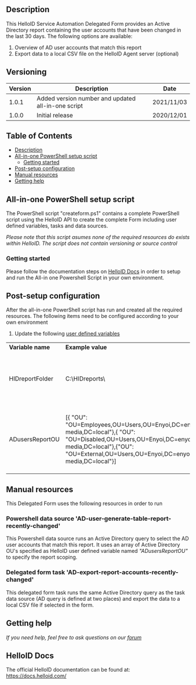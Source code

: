 <!-- Description -->
## Description
This HelloID Service Automation Delegated Form provides an Active Directory report containing the user accounts that have been changed in the last 30 days. The following options are available:
 1. Overview of AD user accounts that match this report
 2. Export data to a local CSV file on the HelloID Agent server (optional)

## Versioning
| Version | Description | Date |
| - | - | - |
| 1.0.1   | Added version number and updated all-in-one script | 2021/11/03  |
| 1.0.0   | Initial release | 2020/12/01  |

<!-- TABLE OF CONTENTS -->
## Table of Contents
* [Description](#description)
* [All-in-one PowerShell setup script](#all-in-one-powershell-setup-script)
  * [Getting started](#getting-started)
* [Post-setup configuration](#post-setup-configuration)
* [Manual resources](#manual-resources)
* [Getting help](#getting-help)


## All-in-one PowerShell setup script
The PowerShell script "createform.ps1" contains a complete PowerShell script using the HelloID API to create the complete Form including user defined variables, tasks and data sources.

_Please note that this script asumes none of the required resources do exists within HelloID. The script does not contain versioning or source control_

### Getting started
Please follow the documentation steps on [HelloID Docs](https://docs.helloid.com/hc/en-us/articles/360017556559-Service-automation-GitHub-resources) in order to setup and run the All-in one Powershell Script in your own environment.


## Post-setup configuration
After the all-in-one PowerShell script has run and created all the required resources. The following items need to be configured according to your own environment
 1. Update the following [user defined variables](https://docs.helloid.com/hc/en-us/articles/360014169933-How-to-Create-and-Manage-User-Defined-Variables)
<table>
  <tr><td><strong>Variable name</strong></td><td><strong>Example value</strong></td><td><strong>Description</strong></td></tr>
  <tr><td>HIDreportFolder</td><td>C:\HIDreports\</td><td>Local folder on HelloID Agent server for exporting CSV reports</td></tr>
  <tr><td>ADusersReportOU</td><td>[{ "OU": "OU=Employees,OU=Users,OU=Enyoi,DC=enyoi-media,DC=local"},{ "OU": "OU=Disabled,OU=Users,OU=Enyoi,DC=enyoi-media,DC=local"},{"OU": "OU=External,OU=Users,OU=Enyoi,DC=enyoi-media,DC=local"}]</td><td>Array of Active Directory OUs for scoping shown AD user accounts in this report</td></tr>
</table>

## Manual resources
This Delegated Form uses the following resources in order to run

### Powershell data source 'AD-user-generate-table-report-recently-changed'
This Powershell data source runs an Active Directory query to select the AD user accounts that match this report. It uses an array of Active Directory OU's specified as HelloID user defined variable named _"ADusersReportOU"_ to specify the report scoping.

### Delegated form task 'AD-export-report-accounts-recently-changed'
This delegated form task runs the same Active Directory query as the task data source (AD query is defined at two places) and export the data to a local CSV file if selected in the form.

## Getting help
_If you need help, feel free to ask questions on our [forum](https://forum.helloid.com/forum/helloid-connectors/service-automation/517-helloid-sa-active-directory-report-ad-accounts-recently-changed)_

## HelloID Docs
The official HelloID documentation can be found at: https://docs.helloid.com/
